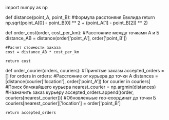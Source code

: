 import numpy as np


def distance(point_A, point_B):
    #Формула расстоняия Евклида
    return np.sqrt(point_A[0] - point_B[0] ** 2 + (point_A[1] - point_B[2]) ** 2)

def order_cost(order, cost_per_km):
    #Расстояние между точками А и Б
    distance_AB = distance(order['point_A'], order['point_B'])

    #Расчет стоимости заказа
    cost = distance_AB * cost_per_km

    return cost

def order_courier(orders, couriers):
    #Принятые заказы
    accepted_orders = []
    for orders in orders:
        #Расстояние от курьера до точки А
        distances = [distance(courier['location'], order['point_A']) for courier in couriers]
        #Поиск блмжайшего курьера
        nearest_courier = np.argmin(distances)
        #Назначить заказ курьеру
        accepted_orders.append((order, couriers[nearest_courier]))
        #Обновленыые гео-еоординат до точки Б
        couriers[nearest_courier]['location'] = order['point_B']

    return accepted_orders
